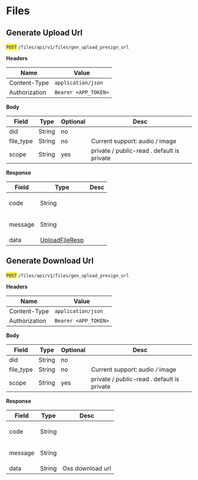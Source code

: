 # Files

## Generate Upload Url

<mark style="color:blue;">`POST`</mark> `/files/api/v1/files/gen_upload_presign_url`

**Headers**

| Name          | Value                |
| ------------- | -------------------- |
| Content-Type  | `application/json`   |
| Authorization | `Bearer <APP_TOKEN>` |

**Body**

| Field      | Type   | Optional | Desc                                       |
| ---------- | ------ | -------- | ------------------------------------------ |
| did        | String | no       |                                            |
| file\_type | String | no       | Current support: audio / image             |
| scope      | String | yes      | private / public-read . default is private |

**Response**

| Field   | Type                                            | Desc        |
| ------- | ----------------------------------------------- | ----------- |
| code    | String                                          | <p><br></p> |
| message | String                                          | <p><br></p> |
| data    | [UploadFileResp](data-models.md#uploadfileresp) |             |

## Generate Download Url

<mark style="color:blue;">`POST`</mark> `/files/api/v1/files/gen_upload_presign_url`

**Headers**

| Name          | Value                |
| ------------- | -------------------- |
| Content-Type  | `application/json`   |
| Authorization | `Bearer <APP_TOKEN>` |

**Body**

| Field      | Type   | Optional | Desc                                       |
| ---------- | ------ | -------- | ------------------------------------------ |
| did        | String | no       |                                            |
| file\_type | String | no       | Current support: audio / image             |
| scope      | String | yes      | private / public-read . default is private |

**Response**

| Field   | Type   | Desc             |
| ------- | ------ | ---------------- |
| code    | String | <p><br></p>      |
| message | String | <p><br></p>      |
| data    | String | Oss download url |

